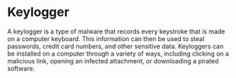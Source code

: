 # Keylogger
A keylogger is a type of malware that records every keystroke that is made on a computer keyboard. This information can then be used to steal passwords, credit card numbers, and other sensitive data. Keyloggers can be installed on a computer through a variety of ways, including clicking on a malicious link, opening an infected attachment, or downloading a pirated software.

